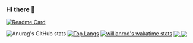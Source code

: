 ### Hi there 👋

<!--
**kimjungwoon123/kimjungwoon123** is a ✨ _special_ ✨ repository because its `README.md` (this file) appears on your GitHub profile.

Here are some ideas to get you started:

- 🔭 I’m currently working on ...
- 🌱 I’m currently learning ...
- 👯 I’m looking to collaborate on ...
- 🤔 I’m looking for help with ...
- 💬 Ask me about ...
- 📫 How to reach me: ...
- 😄 Pronouns: ...
- ⚡ Fun fact: ...
-->
[![Readme Card](https://github-readme-stats.vercel.app/api/pin/?username=kimjungwoon123&repo=github-readme-stats)](https://github.com/kimjungwoon123/github-readme-stats)


![Anurag's GitHub stats](https://github-readme-stats.vercel.app/api?username=kimjungwoon123&show_icons=true&theme=radical)
[![Top Langs](https://github-readme-stats.vercel.app/api/top-langs/?username=kimjungwoon123&layout=compact)](https://github.com/kimjungwoon123/github-readme-stats)
[![willianrod's wakatime stats](https://github-readme-stats.vercel.app/api/wakatime?username=kimjungwoon123)](https://github.com/kimjungwoon123/github-readme-stats)
<a href="https://github.com/kimjungwoon123/github-readme-stats">
  <img align="center" src="https://github-readme-stats.vercel.app/api/pin/?username=kimjungwoon123&repo=github-readme-stats" />
</a>
<a href="https://github.com/anuraghazra/convoychat">
  <img align="center" src="https://github-readme-stats.vercel.app/api/pin/?username=kimjungwoon123&repo=convoychat" />
</a>

